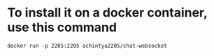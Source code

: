 # To install it on a docker container, use this command 
```
docker run -p 2205:2205 achintya2205/chat-websocket
```